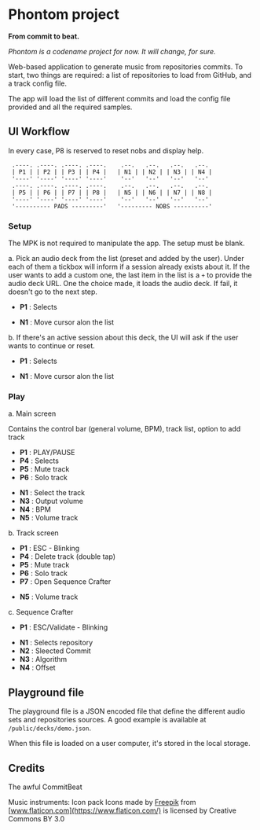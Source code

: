 # Phontom project

**From commit to beat.**

_Phontom is a codename project for now. It will change, for sure._

Web-based application to generate music from repositories commits. To start, two things are required: a list of repositories to load from GitHub, and a track config file.

The app will load the list of different commits and load the config file provided and all the required samples.

## UI Workflow

In every case, P8 is reserved to reset nobs and display help.

```
 .----. .----. .----. .----.    .--.   .--.   .--.   .--.
 | P1 | | P2 | | P3 | | P4 |   | N1 | | N2 | | N3 | | N4 |
 '----' '----' '----' '----'    '--'   '--'   '--'   '--'
 .----. .----. .----. .----.    .--.   .--.   .--.   .--.
 | P5 | | P6 | | P7 | | P8 |   | N5 | | N6 | | N7 | | N8 |
 '----' '----' '----' '----'    '--'   '--'   '--'   '--'
 '---------- PADS ---------'   '--------- NOBS ----------'
```

### Setup

The MPK is not required to manipulate the app. The setup must be blank.

a. Pick an audio deck from the list (preset and added by the user). Under each of them a tickbox will inform if a session already exists about it. If the user wants to add a custom one, the last item in the list is a `+` to provide the audio deck URL. One the choice made, it loads the audio deck. If fail, it doesn't go to the next step.

- **P1** : Selects

* **N1** : Move cursor alon the list

b. If there's an active session about this deck, the UI will ask if the user wants to continue or reset.

- **P1** : Selects

* **N1** : Move cursor alon the list

### Play

a. Main screen

Contains the control bar (general volume, BPM), track list, option to add track

- **P1** : PLAY/PAUSE
- **P4** : Selects
- **P5** : Mute track
- **P6** : Solo track

* **N1** : Select the track
* **N3** : Output volume
* **N4** : BPM
* **N5** : Volume track

b. Track screen

- **P1** : ESC - Blinking
- **P4** : Delete track (double tap)
- **P5** : Mute track
- **P6** : Solo track
- **P7** : Open Sequence Crafter

* **N5** : Volume track

c. Sequence Crafter

- **P1** : ESC/Validate - Blinking

* **N1** : Selects repository
* **N2** : Sleected Commit
* **N3** : Algorithm
* **N4** : Offset

## Playground file

The playground file is a JSON encoded file that define the different audio sets and repositories sources. A good example is available at `/public/decks/demo.json`.

When this file is loaded on a user computer, it's stored in the local storage.

## Credits

The awful CommitBeat

Music instruments: Icon pack
Icons made by [Freepik](http://www.freepik.com/) from [www.flaticon.com](https://www.flaticon.com/) is licensed by Creative Commons BY 3.0
